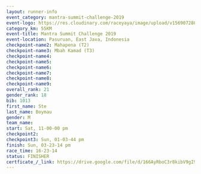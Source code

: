 ```yaml
---
layout: runner-info 
event_category: mantra-summit-challenge-2019 
event-logo: https://res.cloudinary.com/raceyaya/image/upload/v1569072809/logo/mantra-image_segrbx.jpg
category_km: 55KM 
event-title: Mantra Summit Challenge 2019 
event-location: Pasuruan, East Java, Indonesia 
checkpoint-name2: Mahapena (T2) 
checkpoint-name3: Mbah Kamad (T3) 
checkpoint-name4: 
checkpoint-name5: 
checkpoint-name6: 
checkpoint-name7: 
checkpoint-name8: 
checkpoint-name9: 
overall_rank: 21
gender_rank: 18
bib: 1013
first_name: Ste
last_name: Boymau
gender: M
team_name: 
start: Sat, 11-00-00 pm
checkpoint2: 
checkpoint3: Sun, 01-03-44 pm
finish: Sun, 03-23-14 pm
race_time: 16-23-14
status: FINISHER
certficate_/_link: https://drive.google.com/file/d/166AyRboC3r8kibV9gI9cJjoQiiLLGnnc/view?usp=sharing","Certficate")
---
```


